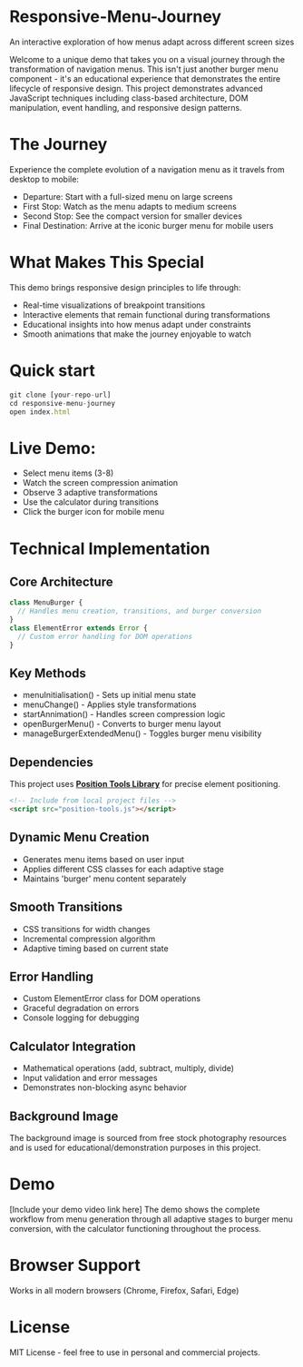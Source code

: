 # Responsive-Menu-Journey
An interactive exploration of how menus adapt across different screen sizes

Welcome to a unique demo that takes you on a visual journey through the transformation of navigation menus. This isn't just another burger menu component - it's an educational experience that demonstrates the entire lifecycle of responsive design. This project demonstrates advanced JavaScript techniques including class-based architecture, DOM manipulation, event handling, and responsive design patterns.

# The Journey
Experience the complete evolution of a navigation menu as it travels from desktop to mobile:
- Departure: Start with a full-sized menu on large screens
- First Stop: Watch as the menu adapts to medium screens
- Second Stop: See the compact version for smaller devices
- Final Destination: Arrive at the iconic burger menu for mobile users

# What Makes This Special
This demo brings responsive design principles to life through:
- Real-time visualizations of breakpoint transitions
- Interactive elements that remain functional during transformations
- Educational insights into how menus adapt under constraints
- Smooth animations that make the journey enjoyable to watch

# Quick start
```javascript
git clone [your-repo-url]
cd responsive-menu-journey
open index.html
```

# Live Demo:
- Select menu items (3-8)
- Watch the screen compression animation
- Observe 3 adaptive transformations
- Use the calculator during transitions
- Click the burger icon for mobile menu

# Technical Implementation
## Core Architecture
```javascript
class MenuBurger {
  // Handles menu creation, transitions, and burger conversion
}
class ElementError extends Error {
  // Custom error handling for DOM operations
}
```

## Key Methods
- menuInitialisation() - Sets up initial menu state
- menuChange() - Applies style transformations
- startAnnimation() - Handles screen compression logic
- openBurgerMenu() - Converts to burger menu layout
- manageBurgerExtendedMenu() - Toggles burger menu visibility

## Dependencies
This project uses **[Position Tools Library](https://github.com/irenavilde/PositionTools-/)** for precise element positioning.

```html
<!-- Include from local project files -->
<script src="position-tools.js"></script>
```
## Dynamic Menu Creation
- Generates menu items based on user input
- Applies different CSS classes for each adaptive stage
- Maintains 'burger' menu content separately

## Smooth Transitions
- CSS transitions for width changes
- Incremental compression algorithm
- Adaptive timing based on current state

## Error Handling
- Custom ElementError class for DOM operations
- Graceful degradation on errors
- Console logging for debugging

## Calculator Integration
- Mathematical operations (add, subtract, multiply, divide)
- Input validation and error messages
- Demonstrates non-blocking async behavior

## Background Image
The background image is sourced from free stock photography resources and is used for educational/demonstration purposes in this project.

# Demo
[Include your demo video link here]
The demo shows the complete workflow from menu generation through all adaptive stages to burger menu conversion, with the calculator functioning throughout the process.

# Browser Support
Works in all modern browsers (Chrome, Firefox, Safari, Edge)

# License
MIT License - feel free to use in personal and commercial projects.
